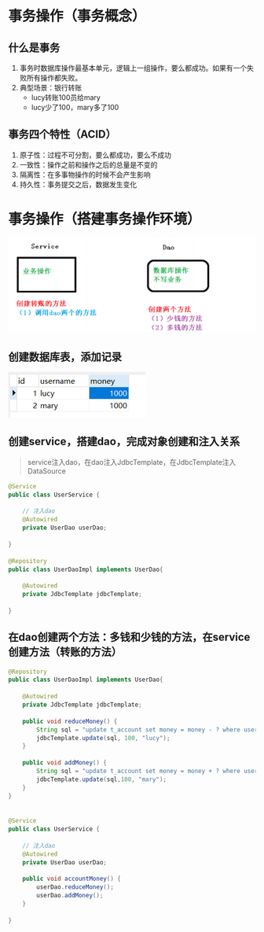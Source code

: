 # 事务操作（事务概念）

## 什么是事务

1. 事务时数据库操作最基本单元，逻辑上一组操作，要么都成功。如果有一个失败所有操作都失败。
2. 典型场景：银行转账
   + lucy转账100员给mary
   + lucy少了100，mary多了100

## 事务四个特性（ACID）

1. 原子性：过程不可分割，要么都成功，要么不成功
2. 一致性：操作之前和操作之后的总量是不变的
3. 隔离性：在多事物操作的时候不会产生影响
4. 持久性：事务提交之后，数据发生变化



# 事务操作（搭建事务操作环境）

![image-20200908130143568](事务操作.assets/image-20200908130143568.png)

## 创建数据库表，添加记录

![image-20200908130605066](事务操作.assets/image-20200908130605066.png)

## 创建service，搭建dao，完成对象创建和注入关系

> service注入dao，在dao注入JdbcTemplate，在JdbcTemplate注入DataSource

```java
@Service
public class UserService {

    // 注入dao
    @Autowired
    private UserDao userDao;

}

@Repository
public class UserDaoImpl implements UserDao{

    @Autowired
    private JdbcTemplate jdbcTemplate;

}
```

## 在dao创建两个方法：多钱和少钱的方法，在service创建方法（转账的方法）

```java
@Repository
public class UserDaoImpl implements UserDao{

    @Autowired
    private JdbcTemplate jdbcTemplate;

    public void reduceMoney() {
        String sql = "update t_account set money = money - ? where username = ?";
        jdbcTemplate.update(sql, 100, "lucy");
    }

    public void addMoney() {
        String sql = "update t_account set money = money + ? where username = ?";
        jdbcTemplate.update(sql,100, "mary");
    }
}


@Service
public class UserService {

    // 注入dao
    @Autowired
    private UserDao userDao;

    public void accountMoney() {
        userDao.reduceMoney();
        userDao.addMoney();
    }

}
```

